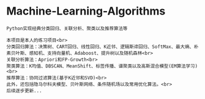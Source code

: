 # Machine-Learning-Algorithms
    Python实现经典分类回归、关联分析、聚类以及推荐算法等

    本项目是本人的练习项目<br>
    分类回归算法：决策树、CART回归、线性回归、K近邻、逻辑斯谛回归、SoftMax、最大熵、朴素贝叶斯、感知机、支持向量机、Adaboost、提升树以及随机森林<br>
    关联分析算法：Apriori和FP-Growth<br>
    聚类算法：K均值、DBSCAN、MeanShift、标签传播、谱聚类以及高斯混合模型(EM算法学习)<br>
    推荐算法：协同过滤算法(基于K近邻和SVD)<br>
    此外，还包括隐马尔科夫模型、贝叶斯网络、条件随机场以及常用优化算法。<br>
    后续逐步更新...
